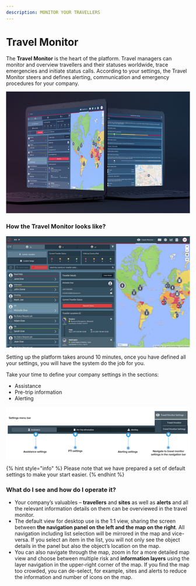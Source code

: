```yaml
---
description: MONITOR YOUR TRAVELLERS
---
```


# Travel Monitor

The **Travel Monitor** is the heart of the platform. Travel managers can monitor and overview travellers and their statuses worldwide, trace emergencies and initiate status calls. According to your settings, the Travel Monitor steers and defines alerting, communication and emergency procedures for your company.

![](../.gitbook/assets/travelmonitoring.png)

### How the Travel Monitor looks like?

![Travellers Overview](../.gitbook/assets/travellersoverview.jpg)

Setting up the platform takes around 10 minutes, once you have defined all your settings, you will have the system do the job for you. 

Take your time to define your company settings in the sections: 

* Assistance
* Pre-trip information
* Alerting

![Travel Monitor Settings](../.gitbook/assets/settings-menu-bar.png)

{% hint style="info" %}
 Please note that we have prepared a set of default settings to make your start easier.
{% endhint %}

### What do I see and how do I operate it?

* Your company’s valuables – **travellers** and **sites** as well as **alerts** and all the relevant information details on them can be overviewed in the travel monitor. 
* The default view for desktop use is the 1:1 view, sharing the screen between **the navigation panel on the left and the map on the right**. All navigation including list selection will be mirrored in the map and vice-versa. If you select an item in the list, you will not only see the object details in the panel but also the object’s location on the map. 
* You can also navigate through the map, zoom in for a more detailed map view and choose between multiple risk and **information layers** using the layer navigation in the upper-right corner of the map. If you find the map too crowded, you can de-select, for example, sites and alerts to reduce the information and number of icons on the map.



